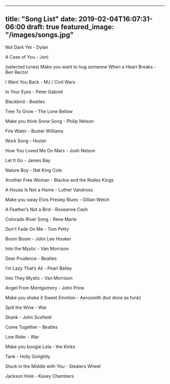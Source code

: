 
---
title: "Song List"
date: 2019-02-04T16:07:31-06:00
draft: true
featured_image: "/images/songs.jpg"
---
Not Dark Yet - Dylan

A Case of You - Joni

(selected tunes)
Make you want to hug someone
When a Heart Breaks - Ben Rector

I Want You Back - MJ / Civil Wars

In Your Eyes - Peter Gabriel

Blackbird - Beatles

Tree To Grow - The Lone Bellow
<!--more--> 
Make you think
Snow Song - Philip Nelson

Fire Water - Buster Williams

Work Song - Hozier

How You Loved Me On Mars - Josh Nelson

Let It Go - James Bay

Nature Boy - Nat King Cole

Another Free Woman - Blackie and the Rodeo Kings

A House Is Not a Home - Luther Vandross

Make you sway
Elvis Presley Blues - Gillian Welch

A Feather’s Not a Bird - Roseanne Cash

Colorado River Song - Rene Marie

Don't Fade On Me - Tom Petty

Boom Boom - John Lee Hooker

Into the Mystic - Van Morrison

Dear Prudence - Beatles

I’m Lazy That’s All - Pearl Bailey

Into They Mystic - Van Morrison

Angel From Montgomery - John Prine

Make you shake it
Sweet Emotion - Aerosmith (but done as funk)

Spill the Wine - War

Skank - John Scofield

Come Together - Beatles

Low Rider - War

Make you boogie
Lola - the Kinks

Tank - Holly Golightly

Stuck in the Middle with You - Stealers Wheel

Jackson Hole - Kasey Chambers